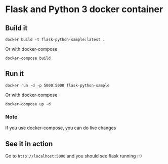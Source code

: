 # Flask and Python 3 docker container

## Build it

```
docker build -t flask-python-sample:latest .
```

Or with docker-compose

```
docker-compose build
```

## Run it

```
docker run -d -p 5000:5000 flask-python-sample
```

Or with docker-compose

```
docker-compose up -d
```

### Note

If you use docker-compose, you can do live changes

## See it in action

Go to `http://localhost:5000` and you should see flask running :-)